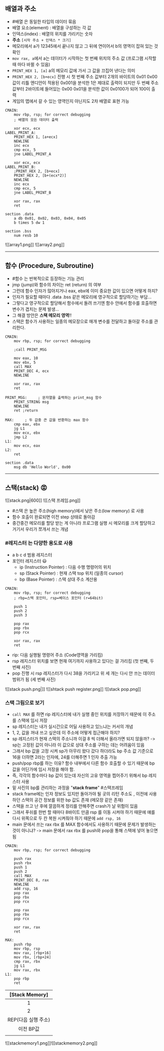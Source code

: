 ## 배열과 주소 
- #배열 은  동일한 타입의 데이터 묶음
- 배열 요소(element) : 배열을 구성하는 각 값
- 인덱스(index) : 배열의 위치를 가리키는 숫자
- **주소** `[시작 주소 + 인덱스 * 크기]`
- 메모리에서 a가 12345에서 끝나지 않고 그 뒤에 연이어서 b의 영역이 잡혀 있는 것 확인
- `mov rax, a`에서 a는 데이터가 시작하는 첫 번째 위치의 주소 값 (프로그램 시작할 때 마다 바뀔 수 있음)
- `PRINT_HEX 1, [a]` a의 메모리 값에 가서 그 값을 끄집어 낸다는 의미
- `PRINT_HEX 2, [b+ecx]` 진행 시 첫 번째 주소 값부터 2개의 바이트의 0x01 0x00 값이 리틀 엔디안이 적용된 0x001을 분석한 1은 제대로 출력이 되지만 두 번째 주소 값부터 2바이트에 들어있는 0x00 0x01을 분석한 값이  0x0100가 되어 100이 출력
- 게임의 맵에서 갈 수 있는 영역인지 아닌지도 2차 배열로 표현 가능

```
CMAIN:
	mov rbp, rsp; for correct debugging
	; 배열의 모든 데이터 출력
	
	xor ecx, ecx
LABEL_PRINT_A:
	PRINT_HEX 1, [a+ecx]
	NEWLINE
	inc ecx
	cmp ecx, 5
	jne LABEL_PRINT_A
	
	xor ecx, ecx
LABEL_PRINT_B:
	;PRINT_HEX 2, [b+ecx]
	PRINT_HEX 2, [b+(ecx*2)]
	NEWLINE
	inc ecx
	cmp ecx, 5
	jne LABEL_PRINT_B

	xor rax, rax
	ret

section .data
	a db 0x01, 0x02, 0x03, 0x04, 0x05
	b times 5 dw 1 

section .bss
	num resb 10

```

![[array1.png]]
![[array2.png]]

***

## 함수 (Procedure, Subroutine)
- #함수 는 반복적으로 등장하는 기능 관리
- jmp (jump)와 함수의 차이는 ret (return) 의 여부
- 그런데 함수 인자가 많아지거나 eax, ebx에 이미 중요한 값이 있으면 어떻게 하지?
- 인자가 필요할 때마다 .data .bss 같은 메모리에 영구적으로 할당하기는 부담...
- 그렇다고 영구적으로 할당해서 함수에서 돌려 쓰기엔 함수 안에서 함수를 호출하면 변수가 겹치는 문제 발생...
- 그 해결 방안은 **스택 메모리 영역**!!
- 스택은 함수가 사용하는 일종의 메모장으로 매개 변수를 전달하고 돌아갈 주소를 관리한다.

```
CMAIN:
	mov rbp, rsp; for correct debugging

	;call PRINT_MSG

	mov eax, 10
	mov ebx, 5
	call MAX
	PRINT_DEC 4, ecx
	NEWLINE

	xor rax, rax
	ret
  
PRINT_MSG:     ; 문자열을 출력하는 print_msg 함수
	PRINT_STRING msg
	NEWLINE
	ret ;return

MAX:     ; 두 값중 큰 값을 반환하는 max 함수
	cmp eax, ebx
	jg L1
	mov ecx, ebx
	jmp L2
L1:
	mov ecx, eax
L2:
	ret

section .data
	msg db 'Hello World', 0x00

```

***

## 스택(stack) 😡

![[stack.png|600]]
![[스택 프레임.png]]
- #스택 은 높은 주소(high memory)에서 낮은 주소(low memory) 로 사용
- 함수 호출이 완료되면 이전 step 상태로 돌아감
- 중간중간 메모리를 할당 받는 게 아니라 프로그램 실행 시 메모리를 크게 할당하고 거기서 우리가 쪼개서 쓰는 개념

### #레지스터 는 다양한 용도로 사용
-  a b c d 범용 레지스터
-  포인터 레지스터 😃
	- ip (Instruction Pointer) : 다음 수행 명령어의 위치
	- sp (Stack Pointer) : 현재 스택 top 위치 (일종의 cursor)
	- bp (Base Pointer) : 스택 상대 주소 계산용

```
CMAIN:
	mov rbp, rsp; for correct debugging
	; rbp=스택 포인터, rsp=베이스 포인터 (r=64bit)

	push 1
	push 2
	push 3

	pop rax
	pop rbx
	pop rcx

	xor rax, rax
	ret
```

- rip: 다음 실행될 명령어 주소 (Code영역을 가리킴)
- rsp 레지스터 위치를 보면 현재 여기까지 사용하고 있다는 걸 가리킴 (첫 번째, 두 번째 사진)
- pop 진행 시 rsp 레지스터가 다시 38을 가리키고 위 세 개는 다시 안 쓰는 데이터 범위가 됨 (세 번째 사진)

![[stack push.png|]]
![[shtack push register.png]]
![[stack pop.png]]

### 스택 그림으로 보기
- `call MAX` 를 하면 rip 레지스터에 내가 실행 중인 위치를 저장하기 때문에 이 주소를 스택에 임시 저장
- sp 레지스터는 내가 실시간으로 어딜 사용하고 있느냐는 커서의 개념
- 1, 2, 값을 꺼내 쓰고 싶은데 이 주소에 어떻게 접근해야 하지?
- sp 레지스터가 현재 스택의 주소니까 이걸 8 씩 더해서 올라가면 되지 않을까? -> sp는 고정된 값이 아니라 이 값으로 상대 주소를 구하는 데는 어려움이 있음
- 그래서 bp 값을 고정 시켜 sp가 아무리 왔다 갔다 하더라도 bp 주소 값 기준으로 16을 더하면 2라는 인자에, 24를 더해주면 1 인자 추출 가능
- push/pop rbp를 하는 이유? 함수 내부에서 다른 함수 호출할 수 있기 때문에 bp 값을 어딘가에 임시 저장을 해야 함.
- 즉, 각각의 함수마다 bp 값이 있는데 자신의 고유 영역을 찝어주기 위해서 bp 레지스터 사용
- 밑 사진의 bp를 관리하는 과정을 "**stack frame**" #스택프레임
- stack frame에는 인자 정보도 있지만 돌아가야 될 곳의 리턴 주소도 , 이전에 사용하던 스택의 공간 정보를 위한 bp 값도 존재 (메모장 같은 존재)
- 스택을 쓰고 난 후에 깔끔하게 정리를 안해주면 crash가 날 위험이 있음
- 그래서 푸쉬를 한번 할 때마다 8바이트 만큼 rsp 를 이동 시켜야 하기 때문에 얘를 다시 위쪽으로 두 칸 복원 시켜줘야 하기 때문에 `add rsp, 16`
- main 문에서 쓰는 rax rbx 를 MAX 함수에서도 사용하기 때문에 문제가 발생하는 것이 아니냐? -> main 문에서  rax rbx 를 push와 pop을 통해 스택에 넣어 놓으면 됨

```
CMAIN:
    mov rbp, rsp; for correct debugging

    push rax
    push rbx
    push 1
    push 2
    call MAX
    PRINT_DEC 8, rax
    NEWLINE
    add rsp, 16
    pop rax
    pop rbx
    pop rcx

    pop rax
    pop rbx
    pop rcx

    xor rax, rax
    ret  

MAX:
    push rbp
    mov rbp, rsp
    mov rax, [rbp+16]
    mov rbx, [rbp+24]
    cmp rax, rbx
    jg L1
    mov rax, rbx
L1:
    pop rbp
    ret
```

| [Stack Memory] |
|:--------------:|
|       1        |
|       2        |
|   REP(다음 실행 주소)    |
| 이전 BP값               |
|                |


![[stackmemory1.png]]![[stackmemory2.png]]